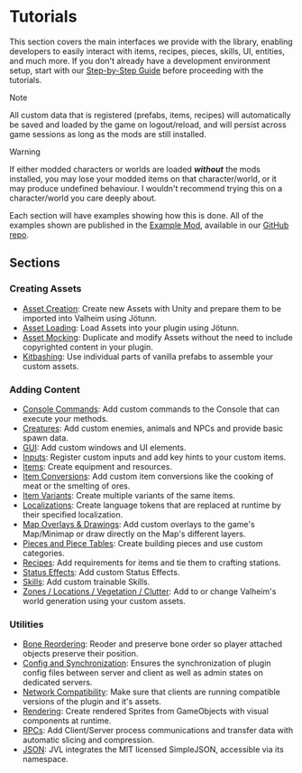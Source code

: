 ﻿# Tutorials

This section covers the main interfaces we provide with the library, enabling developers to easily interact with items, recipes, pieces, skills, UI, entities, and much more. If you don't already have a development environment setup, start with our [Step-by-Step Guide](../guides/guide.md) before proceeding with the tutorials.

> [!NOTE]
> All custom data that is registered (prefabs, items, recipes) will automatically be saved and loaded by the game on logout/reload, and will persist across game sessions as long as the mods are still installed.  

> [!WARNING]
> If either modded characters or worlds are loaded _**without**_ the mods installed, you may lose your modded items on that character/world, or it may produce undefined behaviour. I wouldn't recommend trying this on a character/world you care deeply about.

Each section will have examples showing how this is done. All of the examples shown are published in the [Example Mod](https://github.com/Valheim-Modding/JotunnModExample), available in our [GitHub repo](https://github.com/Valheim-Modding).

## Sections

### Creating Assets

* [Asset Creation](asset-creation.md): Create new Assets with Unity and prepare them to be imported into Valheim using Jötunn.
* [Asset Loading](asset-loading.md): Load Assets into your plugin using Jötunn.
* [Asset Mocking](asset-mocking.md): Duplicate and modify Assets without the need to include copyrighted content in your plugin.
* [Kitbashing](kitbash.md): Use individual parts of vanilla prefabs to assemble your custom assets.

### Adding Content

* [Console Commands](console-commands.md): Add custom commands to the Console that can execute your methods.
* [Creatures](creatures.md): Add custom enemies, animals and NPCs and provide basic spawn data.
* [GUI](gui.md): Add custom windows and UI elements.
* [Inputs](inputs.md): Register custom inputs and add key hints to your custom items.
* [Items](items.md): Create equipment and resources.
* [Item Conversions](item-conversions.md): Add custom item conversions like the cooking of meat or the smelting of ores.
* [Item Variants](item-variants.md): Create multiple variants of the same items.
* [Localizations](localization.md): Create language tokens that are replaced at runtime by their specified localization.
* [Map Overlays & Drawings](map.md): Add custom overlays to the game's Map/Minimap or draw directly on the Map's different layers.
* [Pieces and Piece Tables](pieces.md): Create building pieces and use custom categories.
* [Recipes](recipes.md): Add requirements for items and tie them to crafting stations.
* [Status Effects](status-effects.md): Add custom Status Effects.
* [Skills](skills.md): Add custom trainable Skills.
* [Zones / Locations / Vegetation / Clutter](zones.md): Add to or change Valheim's world generation using your custom assets.

### Utilities

* [Bone Reordering](bonereorder.md): Reoder and preserve bone order so player attached objects preserve their position.
* [Config and Synchronization](config.md): Ensures the synchronization of plugin config files between server and client as well as admin states on dedicated servers.
* [Network Compatibility](networkcompatibility.md): Make sure that clients are running compatible versions of the plugin and it's assets.
* [Rendering](renderqueue.md): Create rendered Sprites from GameObjects with visual components at runtime.
* [RPCs](rpcs.md): Add Client/Server process communications and transfer data with automatic slicing and compression.
* [JSON](https://github.com/mhallin/SimpleJSON.NET): JVL integrates the MIT licensed SimpleJSON, accessible via its namespace.